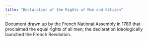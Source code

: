 ```yaml
---
title: "Declaration of the Rights of Man and Citizen"
---
```

Document drawn up by the French National
Assembly in 1789 that proclaimed the equal rights
of all men; the declaration ideologically launched
the French Revolution.

